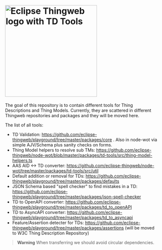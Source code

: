 <h1>
  <picture>
    <source media="(prefers-color-scheme: dark)" srcset="https://raw.githubusercontent.com/eclipse-thingweb/thingweb/main/brand/logos/td-tools_for_dark_bg.svg">
    <source media="(prefers-color-scheme: light)" srcset="https://raw.githubusercontent.com/eclipse-thingweb/thingweb/master/brand/logos/td-tools.svg">
    <img title="Eclipse Thingweb TD Tools" alt="Eclipse Thingweb logo with TD Tools" src="https://github.com/eclipse-thingweb/thingweb/raw/main/brand/logos/td-tools.svg" width="300">
  </picture>
</h1>

The goal of this repository is to contain different tools for Thing Descriptions and Thing Models.
Currently, they are scattered in different Thingweb repositories and packages and they will be moved here.

The list of all tools:

-   TD Validation: https://github.com/eclipse-thingweb/playground/tree/master/packages/core . Also in node-wot via simple AJV/Schema plus sanity checks on forms.
-   Thing Model helpers to resolve sub TMs: https://github.com/eclipse-thingweb/node-wot/blob/master/packages/td-tools/src/thing-model-helpers.ts
-   AAS AID <-> TD converter: https://github.com/eclipse-thingweb/node-wot/tree/master/packages/td-tools/src/util
-   Default addition or removal for TDs: https://github.com/eclipse-thingweb/playground/tree/master/packages/defaults
-   JSON Schema based "spell checker" to find mistakes in a TD: https://github.com/eclipse-thingweb/playground/tree/master/packages/json-spell-checker
-   TD to OpenAPI converter: https://github.com/eclipse-thingweb/playground/tree/master/packages/td_to_openAPI
-   TD to AsyncAPI converter: https://github.com/eclipse-thingweb/playground/tree/master/packages/td_to_asyncapi
-   Feature/Assertion detecter for TDs: https://github.com/eclipse-thingweb/playground/tree/master/packages/assertions (will be moved to W3C Thing Description Repository)

> **Warning**
> When transferring we should avoid circular dependencies.

